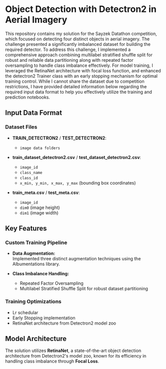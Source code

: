 # Object Detection with Detectron2 in Aerial Imagery 

This repository contains my solution for the Sayzek Datathon competition, which focused on detecting four distinct objects in aerial imagery. The challenge presented a significantly imbalanced dataset for building the required detector. To address this challenge, I implemented a comprehensive approach combining multilabel stratified shuffle split for robust and reliable data partitioning along with repeated factor oversampling to handle class imbalance effectively. For model training, I leveraged the RetinaNet architecture with focal loss function, and enhanced the detectron2 Trainer class with an early stopping mechanism for optimal training control. While I cannot share the dataset due to competition restrictions, I have provided detailed information below regarding the required input data format to help you effectively utilize the training and prediction notebooks.

## Input Data Format

### Dataset Files

- **TRAIN_DETECTRON2** / **TEST_DETECTRON2**:
  - `image data folders`

- **train_dataset_detectron2.csv** / **test_dataset_detectron2.csv**:
  - `image_id`
  - `class_name`
  - `class_id`
  - `x_min, y_min, x_max, y_max` (bounding box coordinates)

- **train_meta.csv** / **test_meta.csv**:
  - `image_id`
  - `dim0` (image height)
  - `dim1` (image width)

## Key Features

### Custom Training Pipeline

- **Data Augmentation:**  
  Implemented three distinct augmentation techniques using the Albumentations library.
  
- **Class Imbalance Handling:**
  - Repeated Factor Oversampling
  - Multilabel Stratified Shuffle Split for robust dataset partitioning

### Training Optimizations

- Lr schedular
- Early Stopping implementation  
- RetinaNet architecture from Detectron2 model zoo

## Model Architecture

The solution utilizes **RetinaNet**, a state-of-the-art object detection architecture from Detectron2's model zoo, known for its efficiency in handling class imbalance through **Focal Loss**.

